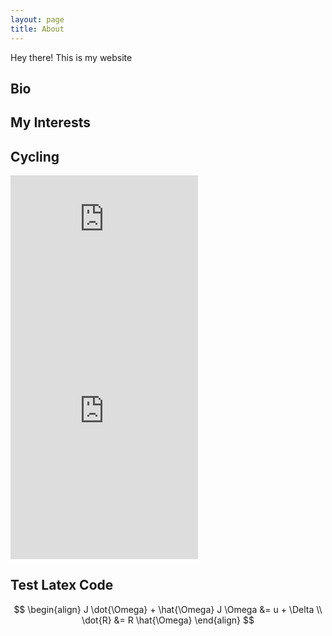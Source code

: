 ```yaml
---
layout: page
title: About
---
```


<p class="message">
  Hey there! This is my website
</p>

## Bio

## My Interests

## Cycling

<iframe height='160' width='300' frameborder='0' allowtransparency='true' scrolling='no' src='https://www.strava.com/athletes/3370565/activity-summary/65ae1f44ec5044eb50ef943950859ecf4d744808'></iframe>

<iframe height='454' width='300' frameborder='0' allowtransparency='true' scrolling='no' src='https://www.strava.com/athletes/3370565/latest-rides/65ae1f44ec5044eb50ef943950859ecf4d744808'></iframe>

## Test Latex Code

$$
\begin{align}
	J \dot{\Omega} + \hat{\Omega} J \Omega &= u + \Delta \\
	\dot{R} &= R \hat{\Omega}
\end{align}
$$